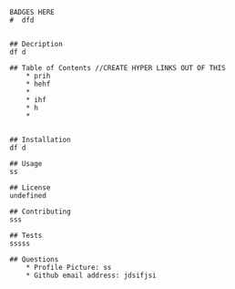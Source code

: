 
    BADGES HERE
    #  dfd


    ## Decription
    df d

    ## Table of Contents //CREATE HYPER LINKS OUT OF THIS
        * prih
        * hehf
        * 
        * ihf
        * h
        * 
        
    
    ## Installation
    df d

    ## Usage
    ss

    ## License
    undefined

    ## Contributing
    sss

    ## Tests
    sssss

    ## Questions
        * Profile Picture: ss
        * Github email address: jdsifjsi
    